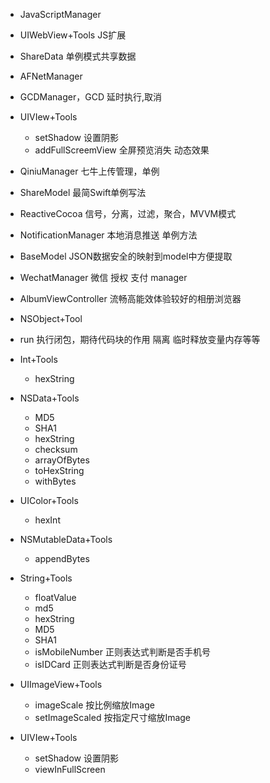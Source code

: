 * JavaScriptManager
* UIWebView+Tools JS扩展
* ShareData 单例模式共享数据
* AFNetManager
* GCDManager，GCD 延时执行,取消  
* UIVIew+Tools
  * setShadow 设置阴影
  * addFullScreemView 全屏预览消失 动态效果
* QiniuManager 七牛上传管理，单例
* ShareModel 最简Swift单例写法

* ReactiveCocoa 信号，分离，过滤，聚合，MVVM模式
* NotificationManager 本地消息推送 单例方法

* BaseModel JSON数据安全的映射到model中方便提取
* WechatManager 微信 授权 支付 manager
* AlbumViewController  流畅高能效体验较好的相册浏览器

* NSObject+Tool
 * run  执行闭包，期待代码块的作用 隔离 临时释放变量内存等等 

* Int+Tools
  * hexString

* NSData+Tools
  * MD5
  * SHA1
  * hexString
  * checksum
  * arrayOfBytes
  * toHexString
  * withBytes

* UIColor+Tools
  * hexInt

* NSMutableData+Tools
  * appendBytes

* String+Tools
  * floatValue
  * md5
  * hexString
  * MD5
  * SHA1
  * isMobileNumber 正则表达式判断是否手机号
  * isIDCard 正则表达式判断是否身份证号

* UIImageView+Tools
  * imageScale  按比例缩放Image
  * setImageScaled 按指定尺寸缩放Image

* UIVIew+Tools
  * setShadow 设置阴影
  * viewInFullScreen